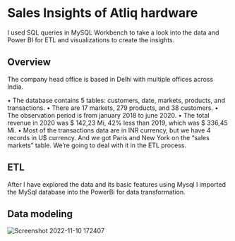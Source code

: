 # Sales Insights of Atliq hardware 

I used SQL queries in MySQL Workbench to take a look into the data and Power BI for ETL and visualizations to create the insights.

## Overview
The company head office is based in Delhi  with multiple offices across India.

•	The database contains 5 tables: customers, date, markets, products, and transactions.
•	There are 17 markets, 279 products, and 38 customers.
•	The observation period is from january 2018 to june 2020.
•	The total revenue in 2020 was $ 142,23 Mi, 42% less than 2019, which was $ 336,45 Mi.
•	Most of the transactions data are in INR currency, but we have 4 records in U$ currency.
  And we got Paris and New York on the “sales markets” table. We’re going to deal with it in the ETL process.
  
## ETL
After I have explored the data and its basic features using Mysql I imported the MySql database into the PowerBi for data transformation.

## Data modeling

![Screenshot 2022-11-10 172407](https://user-images.githubusercontent.com/90148389/201164733-a6b7375a-76b6-444b-ba07-faa9725b4157.jpg)

